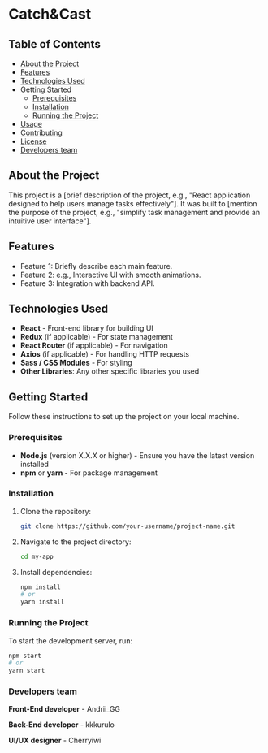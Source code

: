 # Catch&Cast

## Table of Contents
- [About the Project](#about-the-project)
- [Features](#features)
- [Technologies Used](#technologies-used)
- [Getting Started](#getting-started)
  - [Prerequisites](#prerequisites)
  - [Installation](#installation)
  - [Running the Project](#running-the-project)
- [Usage](#usage)
- [Contributing](#contributing)
- [License](#license)
- [Developers team](#developers-team)

## About the Project

This project is a [brief description of the project, e.g., "React application designed to help users manage tasks effectively"]. It was built to [mention the purpose of the project, e.g., "simplify task management and provide an intuitive user interface"].

## Features

- Feature 1: Briefly describe each main feature.
- Feature 2: e.g., Interactive UI with smooth animations.
- Feature 3: Integration with backend API.

## Technologies Used

- **React** - Front-end library for building UI
- **Redux** (if applicable) - For state management
- **React Router** (if applicable) - For navigation
- **Axios** (if applicable) - For handling HTTP requests
- **Sass / CSS Modules** - For styling
- **Other Libraries**: Any other specific libraries you used

## Getting Started

Follow these instructions to set up the project on your local machine.

### Prerequisites

- **Node.js** (version X.X.X or higher) - Ensure you have the latest version installed
- **npm** or **yarn** - For package management

### Installation

1. Clone the repository:

    ```bash
    git clone https://github.com/your-username/project-name.git
    ```

2. Navigate to the project directory:

    ```bash
    cd my-app
    ```

3. Install dependencies:

    ```bash
    npm install
    # or
    yarn install
    ```

### Running the Project

To start the development server, run:

```bash
npm start
# or
yarn start
```

### Developers team

**Front-End developer** - Andrii_GG

  

**Back-End developer** - kkkurulo

  

**UI/UX designer** - Cherryiwi